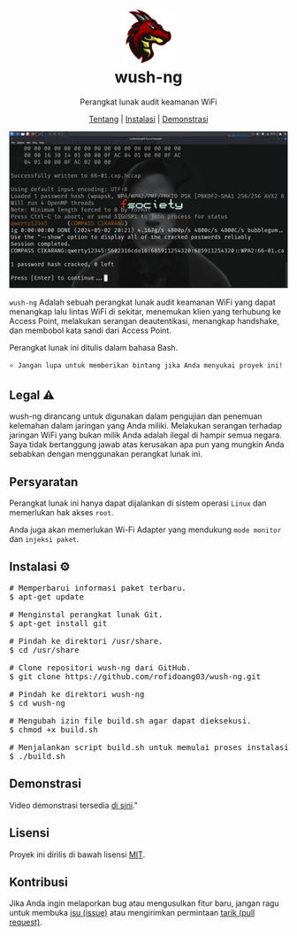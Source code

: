 <h1 align="center">
  <img src="https://github.com/rofidoang03/wush-ng/blob/main/icon/20240511_232154.png" width="100px" height="100px"/><br>
wush-ng</h1>

<p align="center">Perangkat lunak audit keamanan WiFi</p>

<p align="center"> <a href="home">Tentang</a> | <a href="https://github.com/rofidoang03/fwifi/blob/main/instal%20fwifi.txt">Instalasi</a> | <a href="">Demonstrasi</a></p>

<img src="https://github.com/rofidoang03/wush-ng/blob/main/screenshot/Screenshot_2024-05-02_20_21_41%20(1).png" />

<p><code>wush-ng</code> Adalah sebuah perangkat lunak audit keamanan WiFi yang dapat menangkap lalu lintas WiFi di sekitar, menemukan klien yang terhubung ke Access Point, melakukan serangan deautentikasi, menangkap handshake, dan membobol kata sandi dari Access Point.</p>

Perangkat lunak ini ditulis dalam bahasa Bash.

<p><code>⭐ Jangan lupa untuk memberikan bintang jika Anda menyukai proyek ini!</code></p>

<h2>Legal ⚠️</h2>

<p>wush-ng dirancang untuk digunakan dalam pengujian dan penemuan kelemahan dalam jaringan yang Anda miliki. Melakukan serangan terhadap jaringan WiFi yang bukan milik Anda adalah ilegal di hampir semua negara. Saya tidak bertanggung jawab atas kerusakan apa pun yang mungkin Anda sebabkan dengan menggunakan perangkat lunak ini.</p>

<h2>Persyaratan </h2>

<p>Perangkat lunak ini hanya dapat dijalankan di sistem operasi <code>Linux</code> dan memerlukan hak akses <code>root</code>.
</p>

<p>Anda juga akan memerlukan Wi-Fi Adapter yang mendukung <code>mode monitor</code> dan <code>injeksi paket</code>.</p>

<h2>Instalasi ⚙️</h2>

<pre>
# Memperbarui informasi paket terbaru.
$ apt-get update

# Menginstal perangkat lunak Git.
$ apt-get install git

# Pindah ke direktori /usr/share.
$ cd /usr/share

# Clone repositori wush-ng dari GitHub.
$ git clone https://github.com/rofidoang03/wush-ng.git

# Pindah ke direktori wush-ng 
$ cd wush-ng

# Mengubah izin file build.sh agar dapat dieksekusi.
$ chmod +x build.sh

# Menjalankan script build.sh untuk memulai proses instalasi.
$ ./build.sh
</pre>

<h2>Demonstrasi</h2>

<p>Video demonstrasi tersedia <a href="&">di sini</a>."</p>

<h2>Lisensi </h2>

<p>Proyek ini dirilis di bawah lisensi <a href="https://github.com/rofidoang03/wush-ng/blob/main/LICENSE">MIT</a>.</p>

<h2>Kontribusi </h2>

<p>Jika Anda ingin melaporkan bug atau mengusulkan fitur baru, jangan ragu untuk membuka <a href="https://github.com/rofidoang03/wush-ng/issues">isu (issue)</a> atau mengirimkan permintaan <a href="https://github.com/rofidoang03/wush-ng/pulls">tarik (pull request)</a>.</p>
